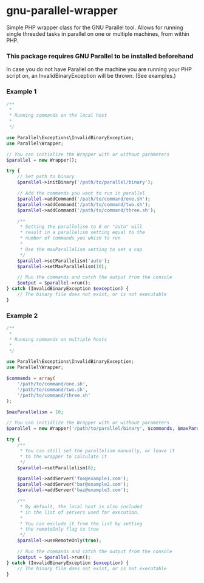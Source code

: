 gnu-parallel-wrapper
====================
Simple PHP wrapper class for the GNU Parallel tool.
Allows for running single threaded tasks in parallel on one or multiple machines, from within PHP.

### This package requires GNU Parallel to be installed beforehand

In case you do not have Parallel on the machine you are running your PHP script on, an InvalidBinaryException will be thrown. (See examples.)

### Example 1

```php
/**
 *
 * Running commands on the local host
 *
 */

use Parallel\Exceptions\InvalidBinaryException;
use Parallel\Wrapper;

// You can initialize the Wrapper with or without parameters
$parallel = new Wrapper();

try {
    // Set path to binary
    $parallel->initBinary('/path/to/parallel/binary');

    // Add the commands you want to run in parallel
    $parallel->addCommand('/path/to/command/one.sh');
    $parallel->addCommand('/path/to/command/two.sh');
    $parallel->addCommand('/path/to/command/three.sh');

    /**
     * Setting the parallelism to 0 or "auto" will
     * result in a parallelism setting equal to the
     * number of commands you whish to run
     *
     * Use the maxParallelism setting to set a cap
     */
    $parallel->setParallelism('auto');
    $parallel->setMaxParallelism(10);

    // Run the commands and catch the output from the console
    $output = $parallel->run();
} catch (InvalidBinaryException $exception) {
    // The binary file does not exist, or is not executable
}
```

### Example 2

```php
/**
 *
 * Running commands on multiple hosts
 *
 */

use Parallel\Exceptions\InvalidBinaryException;
use Parallel\Wrapper;

$commands = array(
    '/path/to/command/one.sh',
    '/path/to/command/two.sh',
    '/path/to/command/three.sh'
);

$maxParallelism = 10;

// You can initialize the Wrapper with or without parameters
$parallel = new Wrapper('/path/to/parallel/binary', $commands, $maxParallelism);

try {
    /**
     * You can still set the parallelism manually, or leave it
     * to the wrapper to calculate it
     */
    $parallel->setParallelism(8);

    $parallel->addServer('foo@example1.com');
    $parallel->addServer('bar@example2.com');
    $parallel->addServer('baz@example3.com');

    /**
     * By default, the local host is also included
     * in the list of servers used for execution.
     * 
     * You can exclude it from the list by setting
     * the remoteOnly flag to true 
     */
    $parallel->useRemoteOnly(true);

    // Run the commands and catch the output from the console
    $output = $parallel->run();
} catch (InvalidBinaryException $exception) {
    // The binary file does not exist, or is not executable
}
```
